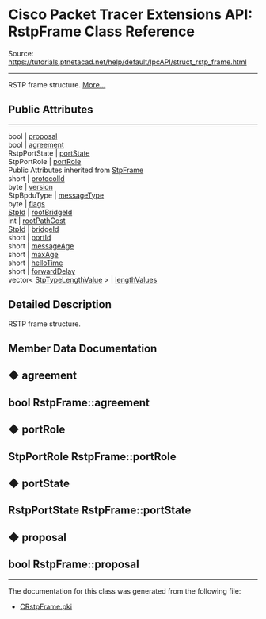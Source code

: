 # Cisco Packet Tracer Extensions API: RstpFrame Class Reference

Source: https://tutorials.ptnetacad.net/help/default/IpcAPI/struct_rstp_frame.html

---

RSTP frame structure. [More...](struct_rstp_frame.html#details)

##  Public Attributes  
  
---  
bool | [proposal](struct_rstp_frame.html#a5847dae5a4c78508a2719ca00b17888c)  
bool | [agreement](struct_rstp_frame.html#a89951b1537d3410b1e7c33a0b8e5cc20)  
RstpPortState | [portState](struct_rstp_frame.html#a1d8089565dc0598ee3474a2797e86f7f)  
StpPortRole | [portRole](struct_rstp_frame.html#ad5ce77f3e243df69f2c8e5fa04ccd5ce)  
Public Attributes inherited from [StpFrame](struct_stp_frame.html)  
short | [protocolId](struct_stp_frame.html#a37057fef63b4dbc3248bcee8b0a348ac)  
byte | [version](struct_stp_frame.html#ae1c6f20f88e22a10f85a4a520ea22495)  
StpBpduType | [messageType](struct_stp_frame.html#a37742878b8ff893c752546df6ce71805)  
byte | [flags](struct_stp_frame.html#ae02978f00d0be3b7e566fa5cd0182c73)  
[StpId](struct_stp_id.html) | [rootBridgeId](struct_stp_frame.html#a24ed6921dbe44580e45feb87ebe9d29d)  
int | [rootPathCost](struct_stp_frame.html#a37d45e6ac6336db3cd73fcb7ba6dc99b)  
[StpId](struct_stp_id.html) | [bridgeId](struct_stp_frame.html#a7b2dded310a1a4d37d5cf90e1fb64990)  
short | [portId](struct_stp_frame.html#a97936318ce899cf88e27af9d813866a0)  
short | [messageAge](struct_stp_frame.html#a28d5c0148abf0d405f8fc6047d597729)  
short | [maxAge](struct_stp_frame.html#a4e17fdf5ac6b52e17b3495209bc9d0f3)  
short | [helloTime](struct_stp_frame.html#a5e1b87877fdc105adb051f6adcbabe76)  
short | [forwardDelay](struct_stp_frame.html#a3e089779efdfa173dd45ba8ca17ec47b)  
vector< [StpTypeLengthValue](struct_stp_type_length_value.html) > | [lengthValues](struct_stp_frame.html#a5acc289d93eb23be9914c7c522b915e4)  
  
## Detailed Description

RSTP frame structure. 

## Member Data Documentation

## ◆ agreement

bool RstpFrame::agreement  
---  
  
## ◆ portRole

StpPortRole RstpFrame::portRole  
---  
  
## ◆ portState

RstpPortState RstpFrame::portState  
---  
  
## ◆ proposal

bool RstpFrame::proposal  
---  
  
* * *

The documentation for this class was generated from the following file:

  * [CRstpFrame.pki](_c_rstp_frame_8pki.html)


